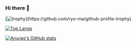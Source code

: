 ### Hi there 👋

[![trophy](https://github-profile-trophy.vercel.app/?username=th3nolo&row=1&rank=-C,-?)](https://github.com/ryo-ma/github-profile-trophy)

[![Top Langs](https://github-readme-stats.vercel.app/api/top-langs/?username=anuraghazra&langs_count=3)](https://github.com/anuraghazra/github-readme-stats)

[![Anurag's GitHub stats](https://github-readme-stats.vercel.app/api?username=th3nolo)](https://github.com/anuraghazra/github-readme-stats)






<!--
**th3nolo/th3nolo** is a ✨ _special_ ✨ repository because its `README.md` (this file) appears on your GitHub profile.

Here are some ideas to get you started:

- 🔭 I’m currently working on ...
- 🌱 I’m currently learning ...
- 👯 I’m looking to collaborate on ...
- 🤔 I’m looking for help with ...
- 💬 Ask me about ...
- 📫 How to reach me: ...
- 😄 Pronouns: ...
- ⚡ Fun fact: ...
-->
